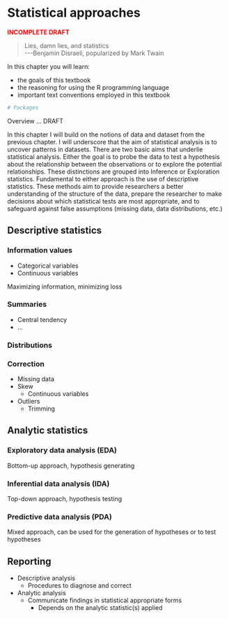 # Statistical approaches





<p style="font-weight:bold; color:red;">INCOMPLETE DRAFT</p>

> Lies, damn lies, and statistics  
> ---Benjamin Disraeli, popularized by Mark Twain

<div class="rmdkey">
<p>In this chapter you will learn:</p>
<ul>
<li>the goals of this textbook</li>
<li>the reasoning for using the R programming language</li>
<li>important text conventions employed in this textbook</li>
</ul>
</div>

<!-- TUTORIALS:

- ...

SWIRL:

- Packages and Functions (for more complex usage of R)
- The Grammar of Graphics (to visualize descriptive characteristics which are difficult to interpret in tabular or other, formats)

WORKED/ RECIPE:

- Visualizing datasets in tabular and graphical form

PROJECT:

- Annotated references, goal(s), finding(s), statistical approach (EDA, PDA, or Inference), test or algorithm, and type of results (interpretative, accuracy, inference)

-->


```r
# Packages

```

Overview ... DRAFT

In this chapter I will build on the notions of data and dataset from the previous chapter. I will underscore that the aim of statistical analysis is to uncover patterns in datasets. There are two basic aims that underlie statistical analysis. Either the goal is to probe the data to test a hypothesis about the relationship between the observations or to explore the potential relationships. These distinctions are grouped into Inference or Exploration statistics. Fundamental to either approach is the use of descriptive statistics. These methods aim to provide researchers a better understanding of the structure of the data, prepare the researcher to make decisions about which statistical tests are most appropriate, and to safeguard against false assumptions (missing data, data distributions, etc.)


## Descriptive statistics

### Information values

- Categorical variables
- Continuous variables

Maximizing information, minimizing loss

### Summaries

- Central tendency
- ...

### Distributions


### Correction

- Missing data
- Skew
  - Continuous variables
- Outliers
  - Trimming


## Analytic statistics

### Exploratory data analysis (EDA)

Bottom-up approach, hypothesis generating

### Inferential data analysis (IDA)

Top-down approach, hypothesis testing

### Predictive data analysis (PDA)

Mixed approach, can be used for the generation of hypotheses or to test hypotheses

## Reporting

- Descriptive analysis
  - Procedures to diagnose and correct
- Analytic analysis
  - Communicate findings in statistical appropriate forms
    - Depends on the analytic statistic(s) applied





